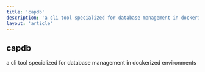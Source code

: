 ```yaml
---
title: 'capdb'
description: 'a cli tool specialized for database management in dockerized environments'
layout: 'article'
---
```


## capdb

a cli tool specialized for database management in dockerized environments

